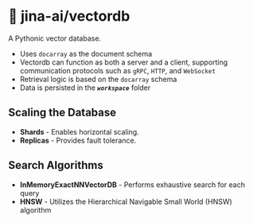 # 🚀 jina-ai/vectordb

A Pythonic vector database.
- Uses `docarray` as the document schema
- Vectordb can function as both a server and a client, supporting communication protocols such as `gRPC`, `HTTP`, and `WebSocket`
- Retrieval logic is based on the `docarray` schema
- Data is persisted in the ***`workspace`*** folder

## Scaling the Database
- **Shards** - Enables horizontal scaling.
- **Replicas** - Provides fault tolerance.

## Search Algorithms
- **InMemoryExactNNVectorDB** - Performs exhaustive search for each query
- **HNSW** - Utilizes the Hierarchical Navigable Small World (HNSW) algorithm
